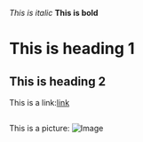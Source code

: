 _This is italic_
__This is bold__

This is heading 1
=================

## This is heading 2

This is a link:[link](https://kevin12j.github.io/cse15l-lab-reports/index.html)

##

This is a picture: ![Image](https://www.google.com/imgres?imgurl=https%3A%2F%2Fhips.hearstapps.com%2Fhmg-prod%2Fimages%2F14bugatti-divo-99leadgallery-1535035005.jpg%3Fcrop%3D0.824xw%3A1.00xh%3B0.109xw%2C0%26resize%3D768%3A*&tbnid=mPmfd2OBXi87IM&vet=12ahUKEwi40Lrc0taDAxW0ke4BHQd-A1UQMygAegQIARB0..i&imgrefurl=https%3A%2F%2Fwww.caranddriver.com%2Fbugatti%2Fdivo&docid=vCG5thsW0z3MvM&w=768&h=570&q=bugatti&client=safari&ved=2ahUKEwi40Lrc0taDAxW0ke4BHQd-A1UQMygAegQIARB0)




